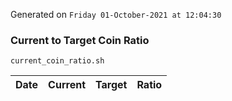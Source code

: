 Generated on `Friday 01-October-2021 at 12:04:30`

### Current to Target Coin Ratio
`current_coin_ratio.sh`

Date|Current|Target|Ratio
---|---|---|---
